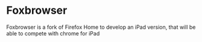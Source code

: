 Foxbrowser
==========

Foxbrowser is a fork of Firefox Home to develop an iPad version, that will  be able to compete with chrome for iPad